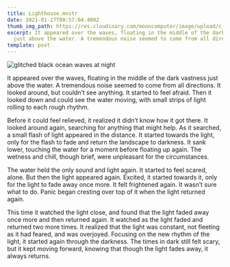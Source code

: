 ```yaml
---
title: Lighthouse.mnstr
date: 2021-01-27T00:57:04.400Z
thumb_img_path: https://res.cloudinary.com/mooncomputer/image/upload/c_scale,e_auto_saturation,h_300,q_auto:best/v1611710010/Moon%20Computer%20Blog/MNSTR/lighthouse-glitched.jpg
excerpt: It appeared over the waves, floating in the middle of the dark vastness
  just above the water. A tremendous noise seemed to come from all directions.
template: post
---
```

![glitched black ocean waves at night](https://res.cloudinary.com/mooncomputer/image/upload/c_scale,e_auto_saturation,h_800,q_auto:best/v1611710010/Moon%20Computer%20Blog/MNSTR/lighthouse-glitched.jpg "Lighthouse")

It appeared over the waves, floating in the middle of the dark vastness just above the water. A tremendous noise seemed to come from all directions. It looked around, but couldn’t see anything. It started to feel afraid. Then it looked down and could see the water moving, with small strips of light rolling to each rough rhythm. 

Before it could feel relieved, it realized it didn’t know how it got there. It looked around again, searching for anything that might help. As it searched, a small flash of light appeared in the distance. It started towards the light, only for the flash to fade and return the landscape to darkness. It sank lower, touching the water for a moment before floating up again. The wetness and chill, though brief, were unpleasant for the circumstances. 

The water held the only sound and light again. It started to feel scared, alone. But then the light appeared again. Excited, it started towards it, only for the light to fade away once more. It felt frightened again. It wasn’t sure what to do. Panic began cresting over top of it when the light returned again. 

This time it watched the light close, and found that the light faded away once more and then returned again. It watched as the light faded and returned two more times. It realized that the light was constant, not fleeting as it had feared, and was overjoyed. Focusing on the new rhythm of the light, it started again through the darkness. The times in dark still felt scary, but it kept moving forward, knowing that though the light fades away, it always returns.